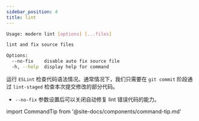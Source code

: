 ```yaml
---
sidebar_position: 4
title: lint
---
```


```bash
Usage: modern lint [options] [...files]

lint and fix source files

Options:
  --no-fix    disable auto fix source file
  -h, --help  display help for command
```

运行 `ESLint` 检查代码语法情况。通常情况下，我们只需要在 `git commit` 阶段通过 `lint-staged` 检查本次提交修改的部分代码。

- `--no-fix` 参数设置后可以关闭自动修复 lint 错误代码的能力。

import CommandTip from '@site-docs/components/command-tip.md'

<CommandTip />
